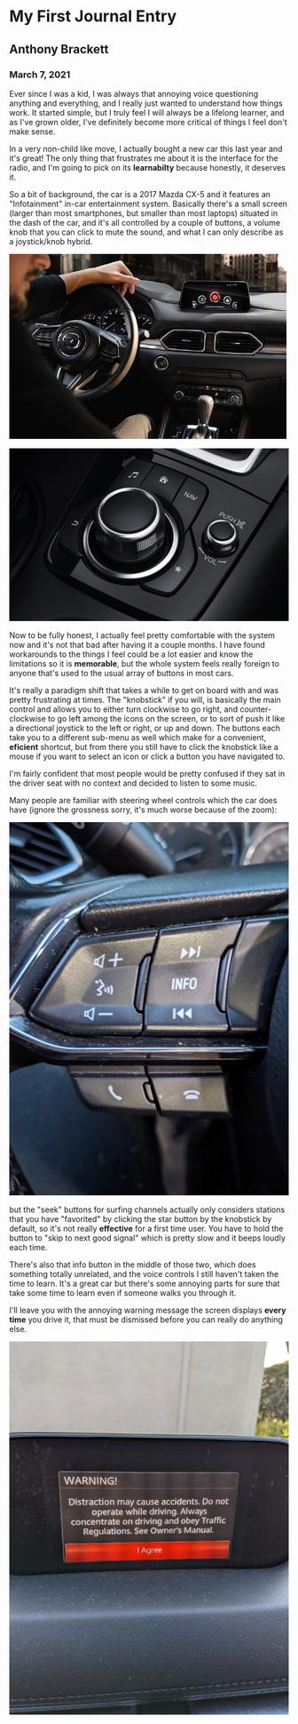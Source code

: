 # My First Journal Entry

## Anthony Brackett

### March 7, 2021

Ever since I was a kid, I was always that annoying voice questioning anything and everything, and I really just wanted to understand how things work. It started simple, but I truly feel I will always be a lifelong learner, and as I've grown older, I've definitely become more critical of things I feel don't make sense.

In a very non-child like move, I actually bought a new car this last year and it's great! The only thing that frustrates me about it is the interface for the radio, and I'm going to pick on its **learnabilty** because honestly, it deserves it.

So a bit of background, the car is a 2017 Mazda CX-5 and it features an "Infotainment" in-car entertainment system. Basically there's a small screen (larger than most smartphones,
but smaller than most laptops) situated in the dash of the car, and it's all controlled by a couple of buttons, a volume knob that you can click to mute the sound, and what I can only describe as a joystick/knob hybrid.

![Dashview](assets/dash.jpg)

![Buttons](https://github.com/UsabilityEngineering/ux-portfolio-Brackett1/blob/master/assets/buttons.jpg)

Now to be fully honest, I actually feel pretty comfortable with the system now and it's not that bad after having it a couple months. I have found workarounds to the things I feel could be a lot easier and know the limitations so it is **memorable**, but the whole system feels really foreign to anyone that's used to the usual array of buttons in most cars.

It's really a paradigm shift that takes a while to get on board with and was pretty frustrating at times. The "knobstick" if you will, is basically the main control and allows you to either turn clockwise to go right, and counter-clockwise to go left among the icons on the screen, or to sort of push it like a directional joystick to the left or right, or up and down. The buttons each take you to a different sub-menu as well which make for a convenient, **eficient** shortcut, but from there you still have to click the knobstick like a mouse if you want to select an icon or click a button you have navigated to.

I'm fairly confident that most people would be pretty confused if they sat in the driver seat with no context and decided to listen to some music.

Many people are familiar with steering wheel controls which the car does have (ignore the grossness sorry, it's much worse because of the zoom):

![WheelButtons](https://github.com/UsabilityEngineering/ux-portfolio-Brackett1/blob/master/assets/Steering_wheel.jpg)

but the "seek" buttons for surfing channels actually only considers stations that you have "favorited" by clicking the star button by the knobstick by default, so it's not really **effective** for a first time user. You have to hold the button to "skip to next good signal" which is pretty slow and it beeps loudly each time. 

There's also that info button in the middle of those two, which does something totally unrelated, and the voice controls I still haven't taken the time to learn. It's a great car but there's some annoying parts for sure that take some time to learn even if someone walks you through it. 

I'll leave you with the annoying warning message the screen displays **every time** you drive it, that must be dismissed before you can really do anything else.


![Error](https://github.com/UsabilityEngineering/ux-portfolio-Brackett1/blob/master/assets/Error.jpg)
